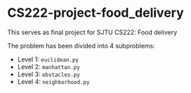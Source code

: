 # CS222-project-food_delivery
This serves as final project for SJTU CS222: Food delivery

The problem has been divided into 4 subproblems:

- Level 1: `euclidean.py`
- Level 2: `manhattan.py`
- Level 3: `obstacles.py`
- Level 4: `neighborhood.py`


